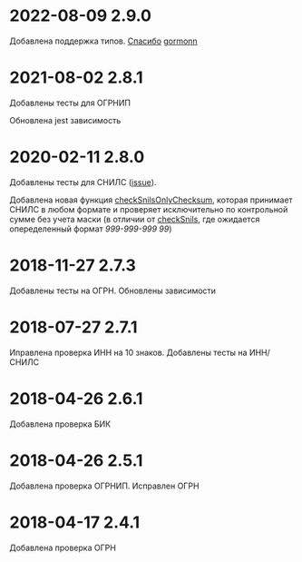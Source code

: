 # 2022-08-09 2.9.0
Добавлена поддержка типов. [Спасибо](https://github.com/kdmatrosov/validation-codes/pull/8) [gormonn](https://github.com/gormonn)

# 2021-08-02 2.8.1
Добавлены тесты для ОГРНИП

Обновлена jest зависимость

# 2020-02-11 2.8.0
Добавлены тесты для СНИЛС ([issue](https://github.com/kdmatrosov/validation-codes/issues/1)). 

Добавлена новая функция [checkSnilsOnlyChecksum](./functions/checkSnilsOnlyChecksum.js), которая принимает СНИЛС в любом формате и проверяет исключительно по контрольной сумме без учета маски (в отличии от [checkSnils](./functions/checkSnils.js), где ожидается опеределенный формат *999-999-999 99*)

# 2018-11-27 2.7.3
Добавлены тесты на ОГРН. Обновлены зависимости

# 2018-07-27 2.7.1
Иправлена проверка ИНН на 10 знаков. Добавлены тесты на ИНН/СНИЛС

# 2018-04-26 2.6.1
Добавлена проверка БИК

# 2018-04-26 2.5.1
Добавлена проверка ОГРНИП. Исправлен ОГРН

# 2018-04-17 2.4.1
Добавлена проверка ОГРН